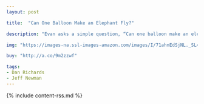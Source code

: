 ```yaml
---
layout: post

title:  "Can One Balloon Make an Elephant Fly?"

description: "Evan asks a simple question, “Can one balloon make an elephant fly?” At first, his mother is too busy to answer. But when she takes the time to play the game with her son…magic happens"

img: "https://images-na.ssl-images-amazon.com/images/I/71ahnEdSjNL._SL480_.jpg"

buy: "http://a.co/9m2zzwf"

tags:
- Dan Richards
- Jeff Newman
---
```


{% include content-rss.md %}
